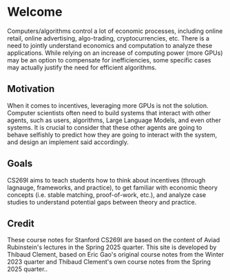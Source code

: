 # Welcome

Computers/algorithms control a lot of economic processes, including online retail, online advertising, algo-trading, cryptocurrencies, etc. There is a need to jointly understand economics and computation to analyze these applications. While relying on an increase of computing power (more GPUs) may be an option to compensate for inefficiencies, some specific cases may actually justify the need for efficient algorithms.

## Motivation
    
When it comes to incentives, leveraging more GPUs is not the solution. Computer scientists often need to build systems that interact with other agents, such as users, algorithms, Large Language Models, and even other systems. It is crucial to consider that these other agents are going to behave selfishly to predict how they are going to interact with the system, and design an implement said accordingly.

## Goals

CS269I aims to teach students how to think about incentives (through lagnauge, frameworks, and practice), to get familiar with economic theory concepts (i.e. stable matching, proof-of-work, etc.), and analyze case studies to understand potential gaps between theory and practice.

## Credit

These course notes for Stanford CS269I are based on the content of Aviad Rubinstein's lectures in the Spring 2025 quarter. This site is developed by Thibaud Clement, based on Eric Gao's original course notes from the Winter 2023 quarter and Thibaud Clement's own course notes from the Spring 2025 quarter..